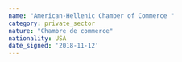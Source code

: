 ```yaml
---
name: "American-Hellenic Chamber of Commerce "
category: private_sector
nature: "Chambre de commerce"
nationality: USA
date_signed: '2018-11-12'
---
```

    